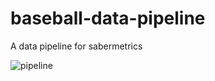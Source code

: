 # baseball-data-pipeline
 A data pipeline for sabermetrics 

![pipeline](https://user-images.githubusercontent.com/23427292/226511387-d81ac4c8-4cd5-4cbd-be15-3701a5594ea5.png)
